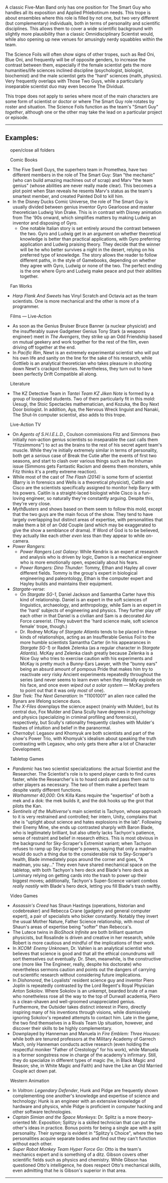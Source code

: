 A classic Five-Man Band only has one position for The Smart Guy who handles all its exposition and Applied Phlebotinum needs. This trope is about ensembles where this role is filled by not one, but two very different (but complementary) individuals, both in terms of personality and scientific disciplines. This allows them to cover a wide scientific background with slightly more plausibility than a classic Omnidisciplinary Scientist would, while also opening up new venues for amusingly nerdy squabbles within the team.

The Science Foils will often show signs of other tropes, such as Red Oni, Blue Oni, and frequently will be of opposite genders, to increase the contrast between them, especially if the female scientist gets the more humanities/life sciences inclined discipline (psychologist, biologist, biochemist) and the male scientist gets the "hard" sciences (math, physics). Very frequently overlaps with Those Two Guys, while a particularly inseparable scientist duo may even become The Dividual.

This trope does not apply to series where most of the main characters are some form of scientist or doctor or where The Smart Guy role rotates by roster and situation. The Science Foils function as the team's "Smart Guy" _together_, although one or the other may take the lead on a particular project or episode.

___

## Examples:

    open/close all folders 

    Comic Books 

-   The Five Swell Guys, the superhero team in Promethea, have two different members in the role of The Smart Guy: Stan "the mechanic" (who can build amazing machines out of scrap) and Marv "the team genius" (whose abilities are never really made clear). This becomes a plot point when Stan reveals he resents Marv's status as the team's smartest member, and created Painted Doll to kill him.
-   In the Disney Ducks Comic Universe, the role of The Smart Guy is usually divided between genius inventor Gyro Gearloose and master theoretician Ludwig Von Drake. This is in contrast with Disney animation from The '90s onward, which simplifies matters by making Ludwig an inventor and disposing of Gyro.
    -   One notable Italian story is set entirely around the contrast between the two. Gyro and Ludwig get in an argument on whether theoretical knowledge is better than practical applications, with Gyro preferring application and Ludwig praising theory. They decide that the winner will be he who better survives a night in the desert, relying on his preferred type of knowledge. The story allows the reader to follow different paths, in the style of Gamebooks, depending on whether they agree with Gyro, Ludwig or none of the two. The perfect ending is the one where Gyro and Ludwig make peace and put their abilities together.

    Fan Works 

-   _Harp Flank And Sweets_ has Vinyl Scratch and Octavia act as the team scientists. One is more mechanical and the other is more of a programmer.

    Films — Live-Action 

-   As soon as the Genius Bruiser Bruce Banner (a nuclear physicist) and the insufferably suave Gadgeteer Genius Tony Stark (a weapons engineer) meet in _The Avengers_, they strike up an Odd Friendship based on mutual geekery and work together for the rest of the film, even driving off together at the end.
-   In _Pacific Rim_, Newt is an extremely experimental scientist who will put his own life and sanity on the line for the sake of his research, while Gottlieb is an analytical theoretician who takes pleasure in shooting down Newt's crackpot theories. Nevertheless, they turn out to have been perfectly Drift Compatible all along.

    Literature 

-   The KZ Detective Team in _Tantei Team KZ Jiken Note_ is formed by a group of loopsided students. Two of them particularly fit in this mold: Uesugi, the Stoic Spectacles mathematician, and Kozuka, the Boy Next Door biologist. In addition, Aya, the Nervous Wreck linguist and Nanaki, The Shut-In computer scientist, also adds to this trope.

    Live-Action TV 

-   On _Agents of S.H.I.E.L.D._, Coulson commissions Fitz and Simmons (two initially non-action genius scientists so inseparable the cast calls them "Fitzsimmons") to act as the brains to the rest of his secret agent team's muscle. While they're initially extremely similar in terms of personality, both get a _serious_ case of Break the Cutie after the events of first two seasons, and start to clash over various things such as the Inhuman issue (Simmons gets Fantastic Racism and deems them monsters, while Fitz thinks it's a pretty extreme reaction).
-   While most of the cast of _The Flash (2014)_ is some form of scientist (Barry is in forensics and Wells is a theoretical physicist), Caitlin and Cisco are the scientists specifically assigned to monitor help Barry with his powers. Caitlin is a straight-laced biologist while Cisco is a fun-loving engineer, so naturally they're constantly arguing. Despite this, they're very close.
-   _MythBusters_ and shows based on them seem to follow this mold, except that the two guys are the main focus of the show. They tend to have largely overlapping but distinct areas of expertise, with personalities that make them a bit of an Odd Couple (and which may be exaggerated to give the show a semblance of drama). If Word of God is to be believed, they actually like each other _even less_ than they appear to while on-camera.
-   _Power Rangers_:
    -   _Power Rangers Lost Galaxy_: While Kendrix is an expert at research and analysis who is driven by logic, Damon is a mechanical engineer who is more emotionally open, especially about his fears.
    -   _Power Rangers: Dino Thunder_: Tommy, Ethan and Hayley all cover different fields. Tommy is the group's expert in biological engineering and paleontology, Ethan is the computer expert and Hayley builds and maintains their equipment.
-   _Stargate-verse_:
    -   On _Stargate SG-1_, Daniel Jackson and Samantha Carter have this kind of relationship. Daniel is an expert in the soft sciences of linguistics, archaeology, and anthropology, while Sam is an expert in the 'hard' subjects of engineering and physics. They further play off each other in that Daniel is a civilian and Sam is a decorated Air Force careerist. (They subvert the 'hard science male, soft science female' trope, though.)
    -   Dr. Rodney McKay of _Stargate Atlantis_ tends to be placed in these kinds of relationships, acting as an Insufferable Genius Foil to the more humble scientists Samantha Carter (in his appearances in _Stargate SG-1_) or Radek Zelenka (as a regular character in _Stargate Atlantis_). McKay and Zelenka clash greatly because Zelenka is a Nice Guy who tries to exercise caution with his experiments and McKay is pretty much a Bunny-Ears Lawyer, with the "bunny ears" being an absurd amount of pompous Pride that makes him try to reactivate _very_ risky Ancient experiments repeatedly throughout the series (and never seems to learn even when they literally explode on his face, and once even _wiped out a solar system_ — McKay prefers to point out that it was only _most_ of one).
-   _Star Trek: The Next Generation_: In "11001001" an alien race called the Bynars are lifelong science duos.
-   _The X-Files_ downplays the science aspect (mainly with Mulder), but its central duo, Fox Mulder and Dana Scully have degrees in psychology and physics (specializing in criminal profiling and forensics), respectively, but Scully's rationality frequently clashes with Mulder's flashes of intuition and belief in the paranormal.
-   _Chernobyl_: Legasov and Khomyuk are both scientists and part of the show's Power Trio, with Khomyuk's idealism about speaking the truth contrasting with Legasov, who only gets there after a lot of Character Development.

    Tabletop Games 

-   _Pandemic_ has two scientist specializations: the actual Scientist and the Researcher. The Scientist's role is to spend player cards to find cures faster, while the Researcher's is to hoard cards and pass them out to other players as necessary. The two of them make a perfect team despite vastly different functions.
-   _Warhammer 40,000_: Ork Killa Kans require the "expertise" of both a mek and a dok: the mek builds it, and the dok hooks up the grot that pilots the Kan.
-   _Sentinels of the Multiverse_'s main scientist is Tachyon, whose approach to it is very restrained and controlled; her intern, Unity, complains that she is "uptight about science and hates explosions in the lab". Following their Enemy Mine, she ends up contrasted sharply with Baron Blade, who is legitimately brilliant, but also utterly lacks Tachyon's patience, sense of restraint and belief in research ethics. This is most obvious in the background for Sky-Scraper's Extremist variant; when Tachyon refuses to ramp up Sky-Scraper's powers, saying that only a madman would do such a thing due to the considerable risk to Sky-Scraper's health, Blade immediately pops around the corner and goes, "A madman, you say..." They even have shared mechanical space on the tabletop, with both Tachyon's hero deck and Blade's hero deck as Luminary relying on getting cards into the trash to power up their biggest moves; additionally, Tachyon's Super-Science variant combos _really nastily_ with Blade's hero deck, letting you fill Blade's trash swiftly.

    Video Games 

-   _Assassin's Creed_ has Shaun Hastings (operations, historian and codebreaker) and Rebecca Crane (gadgetry and general computer expert), a pair of specialists who bicker constantly. Notably they invert the usual Mother Nature, Father Science relationship, with most of Shaun's areas of expertise being "softer" than Rebecca's.
-   The Lutece twins in _BioShock Infinite_ are both brilliant quantum physicists, but Rosalinde is driven and creative in her research, while Robert is more cautious and mindful of the implications of their work.
-   In _XCOM: Enemy Unknown_, Dr. Vahlen is an analytical scientist who believes that science is good and that all the ethical conundrums will sort themselves out eventually. Dr. Shen, meanwhile, is the constructive one (more like The Engineer, really, despite his doctorate) who nevertheless sermons caution and points out the dangers of carrying out scientific research without considering future implications.
-   In _Dishonored_, the Loyalists' resident science guy and inventor Piero Joplin is repeatedly contrasted by the Lord Regent's Royal Physician Anton Sokolov. Where Sokolov is an unkempt, bearded brute of a man who nonetheless rose all the way to the top of Dunwall academia, Piero is a clean-shaven and well-groomed unappreciated genius. Furthermore, the Outsider takes distinct interest in Piero, directly inspiring many of his inventions through visions, while dismissively ignoring Sokolov's repeated attempts to contact him. Late in the game, the two find themselves in a Rivals Team Up situation, however, and discover their skills to be highly complementary.
-   Downplayed by Hanneman and Manuela in _Fire Emblem: Three Houses_: while both are tenured professors at the Military Academy of Garrech Mach, only Hanneman conducts active research (even holding the respectful moniker "Father of Crestology" for his work), while Manuela is a former songstress now in charge of the academy's infirmary. Still, they do specialize in different types of magic (he, in Black Magic and Reason; she, in White Magic and Faith) and have the Like an Old Married Couple act down pat.

    Western Animation 

-   In _Voltron: Legendary Defender_, Hunk and Pidge are frequently shown complementing one another's knowledge and expertise of science and technology: Hunk is an engineer with an extensive knowledge of hardware and physics, while Pidge is proficient in computer hacking and other software technologies.
-   _Captain Simian and the Space Monkeys_: Dr. Splitz is a more theory-oriented Mr. Exposition; Splitzy is a skilled technician that can put the other's ideas in practice. Bonus points for being a single ape with a split personality. Their synergy is evident in "Splitzy's Choice", where the two personalities acquire separate bodies and find out they can't function without each other.
-   _Super Robot Monkey Team Hyper Force Go_: Otto is the team's mechanics expert and is something of a ditz. Gibson covers other scientific fields such as physics and chemistry. While Gibson has questioned Otto's intelligence, he does respect Otto's mechanical skills, even admitting that he is Gibson's superior in that area.

___